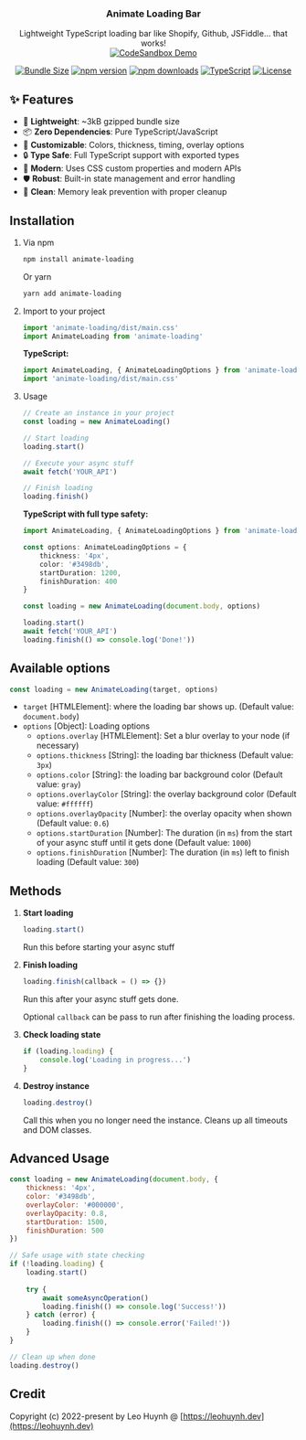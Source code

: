 <div align="center">
<h3 align="center">Animate Loading Bar</h3>
  <p align="center">
    Lightweight TypeScript loading bar like Shopify, Github, JSFiddle... that works!
    <br />
    <a href="https://codesandbox.io/p/sandbox/h5945y">
      <img src="https://img.shields.io/badge/CodeSandbox-Demo-blue?style=flat&logo=codesandbox" alt="CodeSandbox Demo" />
    </a>
  </p>
</div>

<div align="center">
  
[![Bundle Size](https://bundlejs.com/badge?q=animate-loading@latest)](https://bundlejs.com/?q=animate-loading@latest)
[![npm version](https://img.shields.io/npm/v/animate-loading.svg?style=flat)](https://www.npmjs.com/package/animate-loading)
[![npm downloads](https://img.shields.io/npm/dm/animate-loading.svg?style=flat)](https://www.npmjs.com/package/animate-loading)
[![TypeScript](https://img.shields.io/badge/TypeScript-Ready-blue?style=flat&logo=typescript)](https://www.typescriptlang.org/)
[![License](https://img.shields.io/npm/l/animate-loading.svg?style=flat)](https://github.com/Weaverse/animate-loading-bar/blob/main/LICENSE)

</div>


## ✨ Features

- 🚀 **Lightweight**: ~3kB gzipped bundle size
- 📦 **Zero Dependencies**: Pure TypeScript/JavaScript
- 🎨 **Customizable**: Colors, thickness, timing, overlay options
- 🔒 **Type Safe**: Full TypeScript support with exported types
- 🎯 **Modern**: Uses CSS custom properties and modern APIs
- 🛡️ **Robust**: Built-in state management and error handling
- 🧹 **Clean**: Memory leak prevention with proper cleanup

## Installation
1. Via npm
	```sh
	npm install animate-loading
	```
	Or yarn
	```sh
	yarn add animate-loading
	```
2. Import to your project
	```js
	import 'animate-loading/dist/main.css'
	import AnimateLoading from 'animate-loading'
	```

	**TypeScript:**
	```ts
	import AnimateLoading, { AnimateLoadingOptions } from 'animate-loading'
	import 'animate-loading/dist/main.css'
	```
3. Usage
	```js
	// Create an instance in your project
	const loading = new AnimateLoading()

	// Start loading
	loading.start()

	// Execute your async stuff
	await fetch('YOUR_API')

	// Finish loading
	loading.finish()
	```

	**TypeScript with full type safety:**
	```ts
	import AnimateLoading, { AnimateLoadingOptions } from 'animate-loading'
	
	const options: AnimateLoadingOptions = {
		thickness: '4px',
		color: '#3498db',
		startDuration: 1200,
		finishDuration: 400
	}
	
	const loading = new AnimateLoading(document.body, options)
	
	loading.start()
	await fetch('YOUR_API')
	loading.finish(() => console.log('Done!'))
	```


## Available options

```javascript
const loading = new AnimateLoading(target, options)
```

- `target` [HTMLElement]: where the loading bar shows up. (Default value: `document.body`)
- `options` [Object]: Loading options
  - `options.overlay` [HTMLElement]: Set a blur overlay to your node (if necessary)
  - `options.thickness` [String]: the loading bar thickness (Default value: `3px`)
  - `options.color` [String]: the loading bar background color (Default value: `gray`)
  - `options.overlayColor` [String]: the overlay background color (Default value: `#ffffff`)
  - `options.overlayOpacity` [Number]: the overlay opacity when shown (Default value: `0.6`)
  - `options.startDuration` [Number]: The duration (in `ms`) from the start of your async stuff until it gets done (Default value: `1000`)
  - `options.finishDuration` [Number]: The duration (in `ms`) left to finish loading (Default value: `300`)

## Methods

1. **Start loading**
	```javascript
	loading.start()
	```
	Run this before starting your async stuff

2. **Finish loading**
	```javascript
	loading.finish(callback = () => {})
	```
	Run this after your async stuff gets done.

	Optional `callback` can be pass to run after finishing the loading process.

3. **Check loading state**
	```javascript
	if (loading.loading) {
		console.log('Loading in progress...')
	}
	```

4. **Destroy instance**
	```javascript
	loading.destroy()
	```
	Call this when you no longer need the instance. Cleans up all timeouts and DOM classes.

## Advanced Usage

```javascript
const loading = new AnimateLoading(document.body, {
	thickness: '4px',
	color: '#3498db',
	overlayColor: '#000000',
	overlayOpacity: 0.8,
	startDuration: 1500,
	finishDuration: 500
})

// Safe usage with state checking
if (!loading.loading) {
	loading.start()
	
	try {
		await someAsyncOperation()
		loading.finish(() => console.log('Success!'))
	} catch (error) {
		loading.finish(() => console.error('Failed!'))
	}
}

// Clean up when done
loading.destroy()
```

## Credit

Copyright (c) 2022-present by Leo Huynh @ [https://leohuynh.dev](https://leohuynh.dev)
